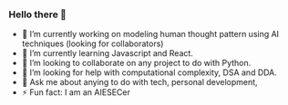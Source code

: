 ### Hello there 💙

- 🔭 I’m currently working on modeling human thought pattern using AI techniques (looking for collaborators)
- 🌱 I’m currently learning Javascript and React.
- 👯 I’m looking to collaborate on any project to do with Python.
- 🤔 I’m looking for help with computational complexity, DSA and DDA.
- 💬 Ask me about anying to do with tech, personal development, 
- ⚡ Fun fact: I am an AIESECer
